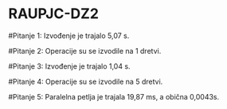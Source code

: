# RAUPJC-DZ2

#Pitanje 1:
Izvođenje je trajalo 5,07 s.

#Pitanje 2:
Operacije su se izvodile na 1 dretvi.

#Pitanje 3:
Izvođenje je trajalo 1,04 s.

#Pitanje 4:
Operacije su se izvodile na 5 dretvi.

#Pitanje 5:
Paralelna petlja je trajala 19,87 ms, a obična 0,0043s.
